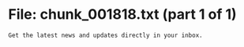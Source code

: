 ﻿# File: chunk_001818.txt (part 1 of 1)
```
Get the latest news and updates directly in your inbox.
```

